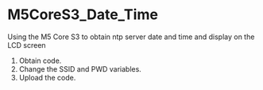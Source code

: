 # M5CoreS3_Date_Time
Using the M5 Core S3 to obtain ntp server date and time and display on the LCD screen

1. Obtain code.
2. Change the SSID and PWD variables.
3. Upload the code.
